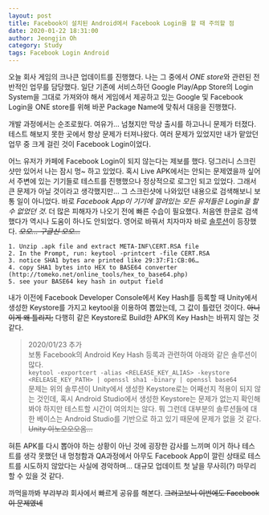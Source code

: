 ```yaml
---
layout: post
title: Facebook이 설치된 Android에서 Facebook Login을 할 때 주의할 점
date: 2020-01-22 18:31:00
author: Jeongjin Oh
category: Study
tags: Facebook Login Android
---
```


오늘 회사 게임의 크나큰 업데이트를 진행했다. 나는 그 중에서 *ONE store*와 관련된 전반적인 업무를 담당했다. 일단 기존에 서비스하던 Google Play/App Store의 Login System을 그대로 가져와야 해서 게임에서 제공하고 있는 Google 및 Facebook Login을 ONE store를 위해 바꾼 Package Name에 맞춰서 대응을 진행했다.

개발 과정에서는 순조로웠다. 여유가... 넘쳤지만 막상 출시를 하고나니 문제가 터졌다. 테스트 해보지 못한 곳에서 항상 문제가 터져나왔다. 여러 문제가 있었지만 내가 맡았던 업무 중 크게 걸린 것이 Facebook Login이었다.

어느 유저가 카페에 Facebook Login이 되지 않는다는 제보를 했다. 덩그러니 스크린샷만 있어서 나는 잠시 멍~ 하고 있었다. 혹시 Live APK에서는 안되는 문제였을까 싶어서 주변에 있는 기기들로 테스트를 진행했으나 정상적으로 로그인 되고 있었다. 그래서 큰 문제가 아닐 것이라고 생각했지만... 그 스크린샷에 나와있던 내용으로 검색해보니 보통 일이 아니었다. 바로 *Facebook App이 기기에 깔려있는 모든 유저들은 Login을 할 수 없었던 것*. 더 많은 피해자가 나오기 전에 빠른 수습이 필요했다. 처음엔 한글로 검색했다가 역시나 도움이 하나도 안되었다. 영어로 바꿔서 치자마자 바로 [솔루션](https://forum.unity.com/threads/solved-problem-with-login-facebook-sdk-android.257482/)이 등장했다. ~~*오오... 구글신 오오...*~~

```
1. Unzip .apk file and extract META-INF\CERT.RSA file
2. In the Prompt, run: keytool -printcert -file CERT.RSA
3. notice SHA1 bytes are printed like 29:37:F1:CB:06…
4. copy SHA1 bytes into HEX to BASE64 converter (http://tomeko.net/online_tools/hex_to_base64.php)
5. see your BASE64 key hash in output field
```

내가 이전에 Facebook Developer Console에서 Key Hash를 등록할 때 Unity에서 생성한 Keystore를 가지고 keytool을 이용하여 뽑았는데, 그 값이 틀렸던 것이다. ~~아니 이게 왜 틀리지;~~ 다행히 같은 Keystore로 Build한 APK의 Key Hash는 바뀌지 않는 것 같다.

> 2020/01/23 추가  
보통 Facebook의 Android Key Hash 등록과 관련하여 아래와 같은 솔루션이 많다.  
```keytool -exportcert -alias <RELEASE_KEY_ALIAS> -keystore <RELEASE_KEY_PATH> | openssl sha1 -binary | openssl base64```  
문제는 위의 솔루션이 Unity에서 생성한 Keystore로는 어째선지 적용이 되지 않는 것인데, 혹시 Android Studio에서 생성한 Keystore는 문제가 없는지 확인해봐야 하지만 테스트할 시간이 여의치는 않다. 뭐 그런데 대부분의 솔루션들에 대한 베이스는 Android Studio를 기반으로 하고 있기 때문에 문제가 없을 것 같다. ~~Unity 이노오오오옴...~~

혀튼 APK를 다시 뽑아야 하는 상황이 아닌 것에 굉장한 감사를 느끼며 이거 하나 테스트를 생각 못했던 내 멍청함과 QA과정에서 아무도 Facebook App이 깔린 상태로 테스트를 시도하지 않았다는 사실에 경악하며... 대규모 업데이트 첫 날을 무사히(?) 마무리할 수 있을 것 같다.

까먹을까봐 부랴부랴 회사에서 빠르게 공유를 해본다. ~~그러고보니 이번에도 Facebook이 문제였네~~
